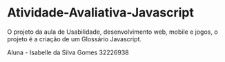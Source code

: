 # Atividade-Avaliativa-Javascript
O projeto da aula de Usabilidade, desenvolvimento web, mobile e jogos, o projeto é a criação de um Glossário Javascript.


Aluna - Isabelle da Silva Gomes 
32226938
